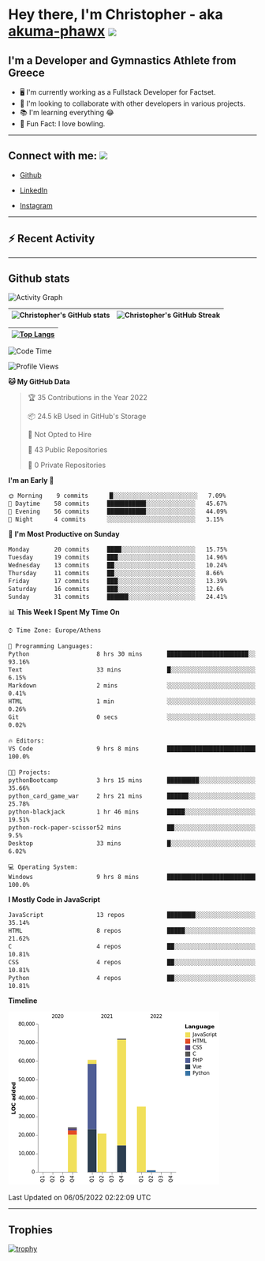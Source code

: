 # Hey there, I'm Christopher - aka [akuma-phawx](https://github.com/akuma-phawx) <img src = "https://raw.githubusercontent.com/MartinHeinz/MartinHeinz/master/wave.gif" width = 50px>

## I'm a Developer and Gymnastics Athlete from Greece

- 🖥️ I'm currently working as a Fullstack Developer for Factset.
- 🤲 I'm looking to collaborate with other developers in various projects.
- 📚 I'm learning everything 😂
- 🎳 Fun Fact: I love bowling.

---

## Connect with me: <img src='https://raw.githubusercontent.com/ShahriarShafin/ShahriarShafin/main/Assets/handshake.gif' width="100px">

- [Github](https://github.com/akuma-phawx)

- [LinkedIn](https://www.linkedin.com/in/christopher-vradis-3b9a68151/)

- [Instagram](https://www.instagram.com/chris.vrd_sw/)

---

## ⚡ Recent Activity

<!--START_SECTION:activity-->
<!--END_SECTION:activity-->

---

## Github stats

![Activity Graph](https://activity-graph.herokuapp.com/graph?username=akuma-phawx&theme=dracula)

| ![Christopher's GitHub stats](https://github-readme-stats.vercel.app/api?username=akuma-phawx&show_icons=true&theme=dracula) | ![Christopher's GitHub Streak](https://github-readme-streak-stats.herokuapp.com/?user=akuma-phawx&theme=dracula) |
| ---------------------------------------------------------------------------------------------------------------------------- | ---------------------------------------------------------------------------------------------------------------- |

| [![Top Langs](https://github-readme-stats.vercel.app/api/top-langs/?username=akuma-phawx&show_icons=true&theme=radical)](https://github.com/akuma-phawx/github-readme-stats) |
| ---------------------------------------------------------------------------------------------------------------------------------------------------------------------------- |

<!--START_SECTION:waka-->
![Code Time](http://img.shields.io/badge/Code%20Time-55%20hrs%2010%20mins-blue)

![Profile Views](http://img.shields.io/badge/Profile%20Views-2-blue)

**🐱 My GitHub Data** 

> 🏆 35 Contributions in the Year 2022
 > 
> 📦 24.5 kB Used in GitHub's Storage 
 > 
> 🚫 Not Opted to Hire
 > 
> 📜 43 Public Repositories 
 > 
> 🔑 0 Private Repositories  
 > 
**I'm an Early 🐤** 

```text
🌞 Morning    9 commits      █░░░░░░░░░░░░░░░░░░░░░░░░   7.09% 
🌆 Daytime    58 commits     ███████████░░░░░░░░░░░░░░   45.67% 
🌃 Evening    56 commits     ███████████░░░░░░░░░░░░░░   44.09% 
🌙 Night      4 commits      ░░░░░░░░░░░░░░░░░░░░░░░░░   3.15%

```
📅 **I'm Most Productive on Sunday** 

```text
Monday       20 commits     ████░░░░░░░░░░░░░░░░░░░░░   15.75% 
Tuesday      19 commits     ███░░░░░░░░░░░░░░░░░░░░░░   14.96% 
Wednesday    13 commits     ██░░░░░░░░░░░░░░░░░░░░░░░   10.24% 
Thursday     11 commits     ██░░░░░░░░░░░░░░░░░░░░░░░   8.66% 
Friday       17 commits     ███░░░░░░░░░░░░░░░░░░░░░░   13.39% 
Saturday     16 commits     ███░░░░░░░░░░░░░░░░░░░░░░   12.6% 
Sunday       31 commits     ██████░░░░░░░░░░░░░░░░░░░   24.41%

```


📊 **This Week I Spent My Time On** 

```text
⌚︎ Time Zone: Europe/Athens

💬 Programming Languages: 
Python                   8 hrs 30 mins       ███████████████████████░░   93.16% 
Text                     33 mins             █░░░░░░░░░░░░░░░░░░░░░░░░   6.15% 
Markdown                 2 mins              ░░░░░░░░░░░░░░░░░░░░░░░░░   0.41% 
HTML                     1 min               ░░░░░░░░░░░░░░░░░░░░░░░░░   0.26% 
Git                      0 secs              ░░░░░░░░░░░░░░░░░░░░░░░░░   0.02%

🔥 Editors: 
VS Code                  9 hrs 8 mins        █████████████████████████   100.0%

🐱‍💻 Projects: 
pythonBootcamp           3 hrs 15 mins       █████████░░░░░░░░░░░░░░░░   35.66% 
python_card_game_war     2 hrs 21 mins       ██████░░░░░░░░░░░░░░░░░░░   25.78% 
python-blackjack         1 hr 46 mins        █████░░░░░░░░░░░░░░░░░░░░   19.51% 
python-rock-paper-scissor52 mins             ██░░░░░░░░░░░░░░░░░░░░░░░   9.5% 
Desktop                  33 mins             █░░░░░░░░░░░░░░░░░░░░░░░░   6.02%

💻 Operating System: 
Windows                  9 hrs 8 mins        █████████████████████████   100.0%

```

**I Mostly Code in JavaScript** 

```text
JavaScript               13 repos            ████████░░░░░░░░░░░░░░░░░   35.14% 
HTML                     8 repos             █████░░░░░░░░░░░░░░░░░░░░   21.62% 
C                        4 repos             ██░░░░░░░░░░░░░░░░░░░░░░░   10.81% 
CSS                      4 repos             ██░░░░░░░░░░░░░░░░░░░░░░░   10.81% 
Python                   4 repos             ██░░░░░░░░░░░░░░░░░░░░░░░   10.81%

```


**Timeline**

![Chart not found](https://raw.githubusercontent.com/akuma-phawx/akuma-phawx/main/charts/bar_graph.png) 


 Last Updated on 06/05/2022 02:22:09 UTC
<!--END_SECTION:waka-->

---

## Trophies

[![trophy](https://github-profile-trophy.vercel.app/?username=akuma-phawx&theme=onedark)](https://github.com/ryo-ma/github-profile-trophy)
